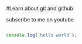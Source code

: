 #Learn about git and github

subscribe to me on youtube

```javascript

console.log(`hello world`);

```